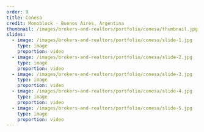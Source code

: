```yaml
---
order: 9
title: Conesa
credit: Monoblock - Buenos Aires, Argentina
thumbnail: /images/brokers-and-realtors/portfolio/conesa/thumbnail.jpg
slides:
  - image: /images/brokers-and-realtors/portfolio/conesa/slide-1.jpg
    type: image
    proportion: video
  - image: /images/brokers-and-realtors/portfolio/conesa/slide-2.jpg
    type: image
    proportion: video
  - image: /images/brokers-and-realtors/portfolio/conesa/slide-3.jpg
    type: image
    proportion: video
  - image: /images/brokers-and-realtors/portfolio/conesa/slide-4.jpg
    type: image
    proportion: video
  - image: /images/brokers-and-realtors/portfolio/conesa/slide-5.jpg
    type: image
    proportion: video
---
```

